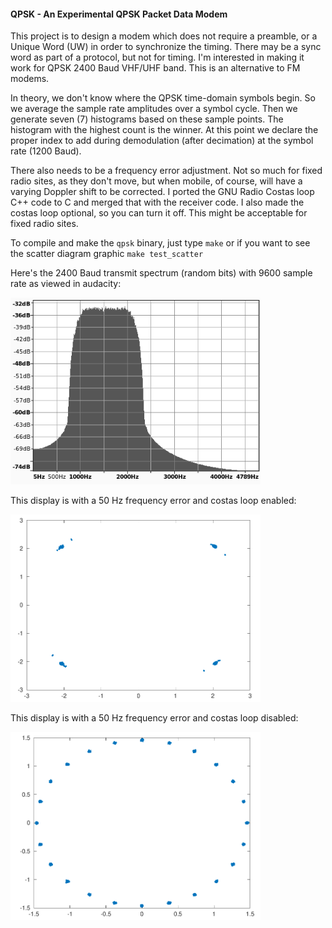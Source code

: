 #### QPSK - An Experimental QPSK Packet Data Modem
This project is to design a modem which does not require a preamble, or a Unique Word (UW) in order to synchronize the timing. There may be a sync word as part of a protocol, but not for timing. I'm interested in making it work for QPSK 2400 Baud VHF/UHF band. This is an alternative to FM modems.

In theory, we don't know where the QPSK time-domain symbols begin. So we average the sample rate amplitudes over a symbol cycle. Then we generate seven (7) histograms based on these sample points. The histogram with the highest count is the winner. At this point we declare the proper index to add during demodulation (after decimation) at the symbol rate (1200 Baud).

There also needs to be a frequency error adjustment. Not so much for fixed radio sites, as they don't move, but when mobile, of course, will have a varying Doppler shift to be corrected. I ported the GNU Radio Costas loop C++ code to C and merged that with the receiver code. I also made the costas loop optional, so you can turn it off. This might be acceptable for fixed radio sites.

To compile and make the ```qpsk``` binary, just type ```make``` or if you want to see the scatter diagram graphic ```make test_scatter```

Here's the 2400 Baud transmit spectrum (random bits) with 9600 sample rate as viewed in audacity:

<img src="spectrum.png" width="400">  

This display is with a 50 Hz frequency error and costas loop enabled:

<img src="scatter.png" width="400">  

This display is with a 50 Hz frequency error and costas loop disabled:  

<img src="scatter-50.png" width="400">   
